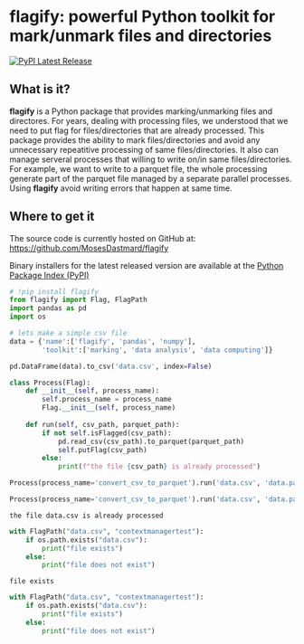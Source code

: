 # flagify: powerful Python toolkit for mark/unmark files and directories 
[![PyPI Latest Release](https://img.shields.io/pypi/v/pandas.svg)](https://pypi.org/project/flagify/)

## What is it?

**flagify** is a Python package that provides marking/unmarking files and directores. For years, dealing with processing files, we understood that we need to put flag for files/directories that are already processed. This package provides the ability to mark files/directories and avoid any unnecessary repeatitive processing of same files/directories.
It also can manage serveral processes that willing to write on/in same files/directories. For example, we want to write to a parquet file, the whole processing generate part of the parquet file managed by a separate parallel processes. Using **flagify** avoid writing errors that happen at same time.

## Where to get it
The source code is currently hosted on GitHub at:
https://github.com/MosesDastmard/flagify

Binary installers for the latest released version are available at the [Python
Package Index (PyPI)](https://pypi.org/project/flagify/)


```python
# !pip install flagify
from flagify import Flag, FlagPath
import pandas as pd
import os
```


```python
# lets make a simple csv file
data = {'name':['flagify', 'pandas', 'numpy'],
        'toolkit':['marking', 'data analysis', 'data computing']}

pd.DataFrame(data).to_csv('data.csv', index=False)

class Process(Flag):
    def __init__(self, process_name):
        self.process_name = process_name
        Flag.__init__(self, process_name)
        
    def run(self, csv_path, parquet_path):
        if not self.isFlagged(csv_path):
            pd.read_csv(csv_path).to_parquet(parquet_path)
            self.putFlag(csv_path)
        else:
            print(f"the file {csv_path} is already processed")
```


```python
Process(process_name='convert_csv_to_parquet').run('data.csv', 'data.parquet')
```


```python
Process(process_name='convert_csv_to_parquet').run('data.csv', 'data.parquet')
```

    the file data.csv is already processed



```python
with FlagPath("data.csv", "contextmanagertest"):
    if os.path.exists("data.csv"):
        print("file exists")
    else:
        print("file does not exist")
```

    file exists



```python
with FlagPath("data.csv", "contextmanagertest"):
    if os.path.exists("data.csv"):
        print("file exists")
    else:
        print("file does not exist")
```
